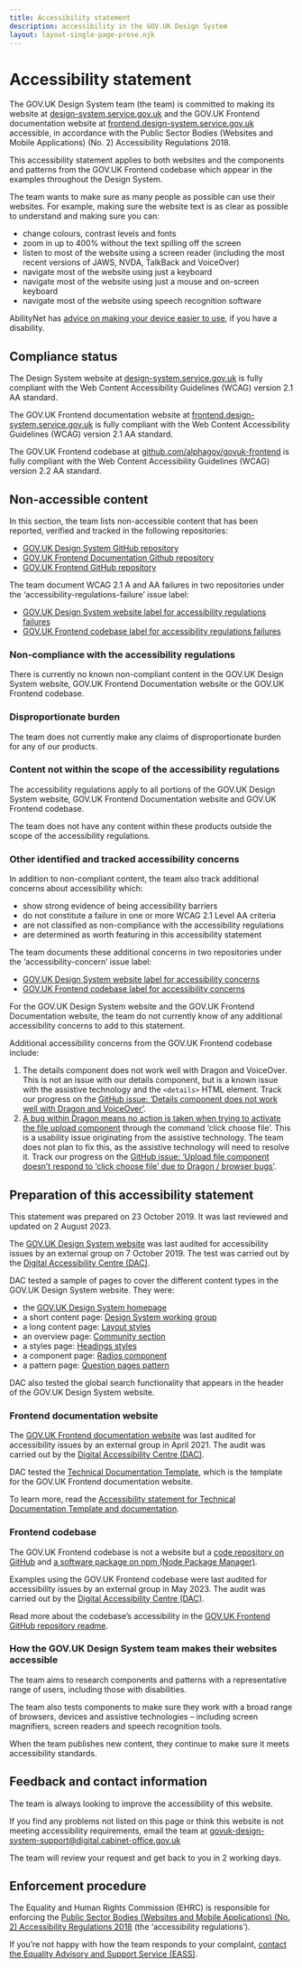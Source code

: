 ```yaml
---
title: Accessibility statement
description: accessibility in the GOV.UK Design System
layout: layout-single-page-prose.njk
---
```


# Accessibility statement

The GOV.UK Design System team (the team) is committed to making its website at [design-system.service.gov.uk](https://design-system.service.gov.uk/) and the GOV.UK Frontend documentation website at [frontend.design-system.service.gov.uk](https://frontend.design-system.service.gov.uk/) accessible, in accordance with the Public Sector Bodies (Websites and Mobile Applications) (No. 2) Accessibility Regulations 2018.

This accessibility statement applies to both websites and the components and patterns from the GOV.UK Frontend codebase which appear in the examples throughout the Design System.

The team wants to make sure as many people as possible can use their websites. For example, making sure the website text is as clear as possible to understand and making sure you can:

- change colours, contrast levels and fonts
- zoom in up to 400% without the text spilling off the screen
- listen to most of the website using a screen reader (including the most recent versions of JAWS, NVDA, TalkBack and VoiceOver)
- navigate most of the website using just a keyboard
- navigate most of the website using just a mouse and on-screen keyboard
- navigate most of the website using speech recognition software

AbilityNet has [advice on making your device easier to use](https://mcmw.abilitynet.org.uk/), if you have a disability.

## Compliance status

The Design System website at [design-system.service.gov.uk](https://design-system.service.gov.uk/) is fully compliant with the Web Content Accessibility Guidelines (WCAG) version 2.1 AA standard.

The GOV.UK Frontend documentation website at [frontend.design-system.service.gov.uk](https://frontend.design-system.service.gov.uk/) is fully compliant with the Web Content Accessibility Guidelines (WCAG) version 2.1 AA standard.

The GOV.UK Frontend codebase at [github.com/alphagov/govuk-frontend](https://github.com/alphagov/govuk-frontend) is fully compliant with the Web Content Accessibility Guidelines (WCAG) version 2.2 AA standard.

## Non-accessible content

In this section, the team lists non-accessible content that has been reported, verified and tracked in the following repositories:

- [GOV.UK Design System GitHub repository](https://github.com/alphagov/govuk-design-system)
- [GOV.UK Frontend Documentation Github repository](https://github.com/alphagov/govuk-frontend-docs)
- [GOV.UK Frontend GitHub repository](https://github.com/alphagov/govuk-frontend)

The team document WCAG 2.1 A and AA failures in two repositories under the ‘accessibility-regulations-failure’ issue label:

- [GOV.UK Design System website label for accessibility regulations failures](https://github.com/alphagov/govuk-design-system/labels/accessibility-regulations-failure)
- [GOV.UK Frontend codebase label for accessibility regulations failures](https://github.com/alphagov/govuk-frontend/labels/accessibility-regulations-failure)

### Non-compliance with the accessibility regulations

There is currently no known non-compliant content in the GOV.UK Design System website, GOV.UK Frontend Documentation website or the GOV.UK Frontend codebase.

### Disproportionate burden

The team does not currently make any claims of disproportionate burden for any of our products.

### Content not within the scope of the accessibility regulations

The accessibility regulations apply to all portions of the GOV.UK Design System website, GOV.UK Frontend Documentation website and GOV.UK Frontend codebase.

The team does not have any content within these products outside the scope of the accessibility regulations.

### Other identified and tracked accessibility concerns

In addition to non-compliant content, the team also track additional concerns about accessibility which:

- show strong evidence of being accessibility barriers
- do not constitute a failure in one or more WCAG 2.1 Level AA criteria
- are not classified as non-compliance with the accessibility regulations
- are determined as worth featuring in this accessibility statement

The team documents these additional concerns in two repositories under the ‘accessibility-concern’ issue label:

- [GOV.UK Design System website label for accessibility concerns](https://github.com/alphagov/govuk-design-system/labels/accessibility-concern)
- [GOV.UK Frontend codebase label for accessibility concerns](https://github.com/alphagov/govuk-frontend/labels/accessibility-concern)

For the GOV.UK Design System website and the GOV.UK Frontend Documentation website, the team do not currently know of any additional accessibility concerns to add to this statement.

Additional accessibility concerns from the GOV.UK Frontend codebase include:

1.  The details component does not work well with Dragon and VoiceOver. This is not an issue with our details component, but is a known issue with the assistive technology and the `<details>` HTML element. Track our progress on the [GitHub issue: ‘Details component does not work well with Dragon and VoiceOver’](https://github.com/alphagov/govuk-frontend/issues/3693).
2.  [A bug within Dragon means no action is taken when trying to activate the file upload component](https://github.com/alphagov/reported-bugs/issues/35) through the command ‘click choose file’. This is a usability issue originating from the assistive technology. The team does not plan to fix this, as the assistive technology will need to resolve it. Track our progress on the [GitHub issue: ‘Upload file component doesn’t respond to ‘click choose file’ due to Dragon / browser bugs’](https://github.com/alphagov/govuk-frontend/issues/3686).

## Preparation of this accessibility statement

This statement was prepared on 23 October 2019. It was last reviewed and updated on 2 August 2023.

The [GOV.UK Design System website](https://design-system.service.gov.uk/) was last audited for accessibility issues by an external group on 7 October 2019. The test was carried out by the [Digital Accessibility Centre (DAC)](https://digitalaccessibilitycentre.org/).

DAC tested a sample of pages to cover the different content types in the GOV.UK Design System website. They were:

- the [GOV.UK Design System homepage](https://design-system.service.gov.uk/)
- a short content page: [Design System working group](https://design-system.service.gov.uk/community/design-system-working-group/)
- a long content page: [Layout styles](https://design-system.service.gov.uk/styles/layout/)
- an overview page: [Community section](https://design-system.service.gov.uk/community/)
- a styles page: [Headings styles](https://design-system.service.gov.uk/styles/headings/)
- a component page: [Radios component](https://design-system.service.gov.uk/components/radios/)
- a pattern page: [Question pages pattern](https://design-system.service.gov.uk/patterns/question-pages/)

DAC also tested the global search functionality that appears in the header of the GOV.UK Design System website.

### Frontend documentation website

The [GOV.UK Frontend documentation website](https://frontend.design-system.service.gov.uk/) was last audited for accessibility issues by an external group in April 2021. The audit was carried out by the [Digital Accessibility Centre (DAC)](https://digitalaccessibilitycentre.org/).

DAC tested the [Technical Documentation Template](https://github.com/alphagov/tdt-documentation/), which is the template for the GOV.UK Frontend documentation website.

To learn more, read the [Accessibility statement for Technical Documentation Template and documentation](https://github.com/alphagov/tdt-documentation/blob/main/source/accessibility/index.html.md.erb).

### Frontend codebase

The GOV.UK Frontend codebase is not a website but a [code repository on GitHub](https://github.com/alphagov/govuk-frontend) and [a software package on npm (Node Package Manager)](https://www.npmjs.com/package/govuk-frontend).

Examples using the GOV.UK Frontend codebase were last audited for accessibility issues by an external group in May 2023. The audit was carried out by the [Digital Accessibility Centre (DAC)](https://digitalaccessibilitycentre.org/).

Read more about the codebase’s accessibility in the [GOV.UK Frontend GitHub repository readme](https://github.com/alphagov/govuk-frontend#accessibility).

### How the GOV.UK Design System team makes their websites accessible

The team aims to research components and patterns with a representative range of users, including those with disabilities.

The team also tests components to make sure they work with a broad range of browsers, devices and assistive technologies – including screen magnifiers, screen readers and speech recognition tools.

When the team publishes new content, they continue to make sure it meets accessibility standards.

## Feedback and contact information

The team is always looking to improve the accessibility of this website.

If you find any problems not listed on this page or think this website is not meeting accessibility requirements, email the team at govuk-design-system-support@digital.cabinet-office.gov.uk

The team will review your request and get back to you in 2 working days.

## Enforcement procedure

The Equality and Human Rights Commission (EHRC) is responsible for enforcing the [Public Sector Bodies (Websites and Mobile Applications) (No. 2) Accessibility Regulations 2018](https://www.legislation.gov.uk/uksi/2018/952/contents) (the ‘accessibility regulations’).

If you’re not happy with how the team responds to your complaint, [contact the Equality Advisory and Support Service (EASS)](https://www.equalityadvisoryservice.com/).
